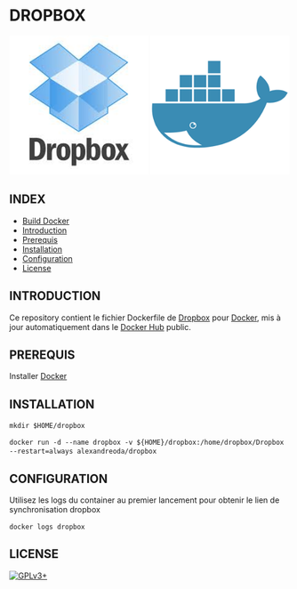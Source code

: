 # DROPBOX

![dropbox](https://raw.githubusercontent.com/oda-alexandre/dropbox/master/logo-dropbox.png) ![docker](https://raw.githubusercontent.com/oda-alexandre/dropbox/master/logo-docker.png)


## INDEX

- [Build Docker](#BUILD)
- [Introduction](#INTRODUCTION)
- [Prerequis](#PREREQUIS)
- [Installation](#INSTALLATION)
- [Configuration](#CONFIGURATION)
- [License](#LICENSE)


## INTRODUCTION

Ce repository contient le fichier Dockerfile de [Dropbox](https://www.dropbox.com/) pour [Docker](https://www.docker.com), mis à jour automatiquement dans le [Docker Hub](https://hub.docker.com/r/alexandreoda/dropbox/) public.


## PREREQUIS

Installer [Docker](https://www.docker.com)


## INSTALLATION

```
mkdir $HOME/dropbox
```
```
docker run -d --name dropbox -v ${HOME}/dropbox:/home/dropbox/Dropbox --restart=always alexandreoda/dropbox
```


## CONFIGURATION

Utilisez les logs du container au premier lancement pour obtenir le lien de synchronisation dropbox

```
docker logs dropbox
```


## LICENSE

[![GPLv3+](http://gplv3.fsf.org/gplv3-127x51.png)](https://github.com/oda-alexandre/dropbox/blob/master/LICENSE)
